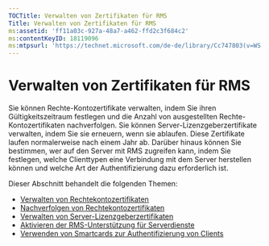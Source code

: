 ```yaml
---
TOCTitle: Verwalten von Zertifikaten für RMS
Title: Verwalten von Zertifikaten für RMS
ms:assetid: 'ff11a03c-927a-48a7-a462-ffd2c3f684c2'
ms:contentKeyID: 18119096
ms:mtpsurl: 'https://technet.microsoft.com/de-de/library/Cc747803(v=WS.10)'
---
```


Verwalten von Zertifikaten für RMS
==================================

Sie können Rechte-Kontozertifikate verwalten, indem Sie ihren Gültigkeitszeitraum festlegen und die Anzahl von ausgestellten Rechte-Kontozertifikaten nachverfolgen. Sie können Server-Lizenzgeberzertifikate verwalten, indem Sie sie erneuern, wenn sie ablaufen. Diese Zertifikate laufen normalerweise nach einem Jahr ab. Darüber hinaus können Sie bestimmen, wer auf den Server mit RMS zugreifen kann, indem Sie festlegen, welche Clienttypen eine Verbindung mit dem Server herstellen können und welche Art der Authentifizierung dazu erforderlich ist.

Dieser Abschnitt behandelt die folgenden Themen:

-   [Verwalten von Rechtekontozertifikaten](https://technet.microsoft.com/49c5c2ba-e197-4e4b-b3b3-b3248f068bcc)
-   [Nachverfolgen von Rechtekontozertifikaten](https://technet.microsoft.com/5bb0f3cf-fc44-4e60-a93f-c789d6f8a902)
-   [Verwalten von Server-Lizenzgeberzertifikaten](https://technet.microsoft.com/549979ad-13ee-4abc-8281-3e002a5a9561)
-   [Aktivieren der RMS-Unterstützung für Serverdienste](https://technet.microsoft.com/6288323c-0638-41b6-bef8-67a7c9433424)
-   [Verwenden von Smartcards zur Authentifizierung von Clients](https://technet.microsoft.com/5caacd67-fb16-46f1-b1ad-4aef0a632bf0)
